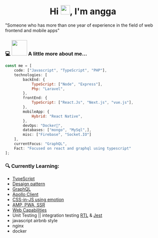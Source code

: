  <h1 align="center">Hi <img src="https://raw.githubusercontent.com/MartinHeinz/MartinHeinz/master/wave.gif" width="30px">, I'm angga</h1>

<hp align="center">"Someone who has more than one year of experience in the field of web frontend and mobile apps"</p>

### 💻 <img src="https://media.giphy.com/media/VgCDAzcKvsR6OM0uWg/giphy.gif" width="50"> A little more about me...  

```javascript
const me = [
    code: ["Javascript", "TypeScript", "PHP"],
    technologies: [
        backEnd: {
            TypeScript: ["Node", "Express"],
            Php: "Laravel",
        },
        frontEnd: {
            TypeScript: ["React.Js", "Next.js", "vue.js"],
        },
        mobileApp: {
            Hybrid: "React Native",
        },
        devOps: "Docker🐳",
        databases: ["mongo", "MySql",],
        misc: ["Firebase", "Socket.IO"]
    ],
    currentFocus: "GraphQL",
    Fact: "Focused on react and graphql using typescript"
];
```
### 🔍 Currently Learning:
- <a href="https://www.typescriptlang.org/id/docs/handbook/react.html">TypeScript</a>
- <a href="https://reactpatterns.com/">Desaign pattern</a>
- <a href="https://graphql.org/graphql-js/">GraphQL</a>
- <a href="https://www.apollographql.com/docs/react/">Apollo Client</a>
- <a href="https://emotion.sh/docs/introduction">CSS-in-JS using emotion</a>
- <a href="#">AMP, PWA, SSR</a>
- <a href="https://web.dev/fugu-status/">Web Capabilities</a>
- Unit Testing || integration testing <a href="https://testing-library.com/docs/react-testing-library/intro/">RTL</a> & <a href="https://jestjs.io/docs/testing-frameworks">Jest</a>
- javascript airbnb style
- nginx
- docker

